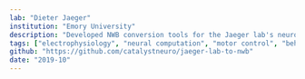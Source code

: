 ```yaml
---
lab: "Dieter Jaeger"
institution: "Emory University"
description: "Developed NWB conversion tools for the Jaeger lab's neuroscience datasets studying basal ganglia circuits. The conversion pipeline handles complex electrophysiology recordings and computational modeling data, with specialized interfaces for processing multi-channel recordings and analyzing neural dynamics in motor control circuits."
tags: ["electrophysiology", "neural computation", "motor control", "behavioral tracking"]
github: "https://github.com/catalystneuro/jaeger-lab-to-nwb"
date: "2019-10"
---
```

